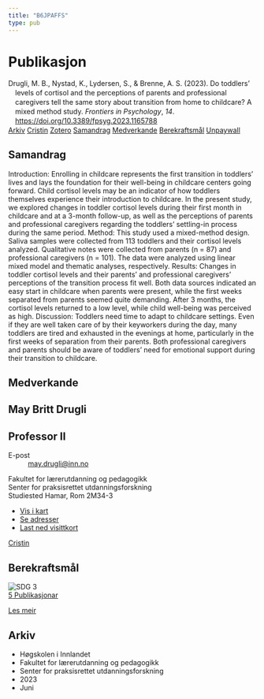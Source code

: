 ```yaml
---
title: "B6JPAFFS"
type: pub
---
```

<h1>Publikasjon</h1>
<article id="csl-bib-container-B6JPAFFS" class="csl-bib-container">
  <div class="csl-bib-body" style="line-height: 1.35; padding-left: 1em; text-indent:-1em;">
  <div class="csl-entry">Drugli, M. B., Nystad, K., Lydersen, S., &amp; Brenne, A. S. (2023). Do toddlers&#x2019; levels of cortisol and the perceptions of parents and professional caregivers tell the same story about transition from home to childcare? A mixed method study. <i>Frontiers in Psychology</i>, <i>14</i>. <a href="https://doi.org/10.3389/fpsyg.2023.1165788">https://doi.org/10.3389/fpsyg.2023.1165788</a></div>
</div>
  <div class="csl-bib-buttons">
    <a href="#taxonomy-article-B6JPAFFS" class="csl-bib-button">Arkiv</a>
    <a href="https://app.cristin.no/results/show.jsf?id=2159740" alt="Cristin URL" class="csl-bib-button">Cristin</a>
    <a href="http://zotero.org/groups/5402882/items/B6JPAFFS" alt="Zotero URL" class="csl-bib-button">Zotero</a>
    <a href="#abstract-article-B6JPAFFS" class="csl-bib-button">Samandrag</a>
    <a href="#contributors-article-B6JPAFFS" class="csl-bib-button">Medverkande</a>
    <a href="#sdg-article-B6JPAFFS" class="csl-bib-button">Berekraftsmål</a>
    <a href="https://www.frontiersin.org/articles/10.3389/fpsyg.2023.1165788/pdf" class="csl-bib-button">Unpaywall</a>
  </div>
  <div id="csl-bib-meta-container-B6JPAFFS"></div>
</article>
<div id="csl-bib-meta-B6JPAFFS" class="csl-bib-meta">
  <article id="abstract-article-B6JPAFFS" class="abstract-article">
    <h1>Samandrag</h1>
    Introduction: Enrolling in childcare represents the first transition in toddlers’ lives and lays the foundation for their well-being in childcare centers going forward. Child cortisol levels may be an indicator of how toddlers themselves experience their introduction to childcare. In the present study, we explored changes in toddler cortisol levels during their first month in childcare and at a 3-month follow-up, as well as the perceptions of parents and professional caregivers regarding the toddlers’ settling-in process during the same period. Method: This study used a mixed-method design. Saliva samples were collected from 113 toddlers and their cortisol levels analyzed. Qualitative notes were collected from parents (n = 87) and professional caregivers (n = 101). The data were analyzed using linear mixed model and thematic analyses, respectively. Results: Changes in toddler cortisol levels and their parents’ and professional caregivers’ perceptions of the transition process fit well. Both data sources indicated an easy start in childcare when parents were present, while the first weeks separated from parents seemed quite demanding. After 3 months, the cortisol levels returned to a low level, while child well-being was perceived as high. Discussion: Toddlers need time to adapt to childcare settings. Even if they are well taken care of by their keyworkers during the day, many toddlers are tired and exhausted in the evenings at home, particularly in the first weeks of separation from their parents. Both professional caregivers and parents should be aware of toddlers’ need for emotional support during their transition to childcare.
  </article>
  <article id="contributors-article-B6JPAFFS" class="contributors-article">
    <h1>Medverkande</h1>
    <div class="personas"> <div class="vrtx-hinn-person-card"> <div class="photo"> <i class="lar la-user-circle missing-person"></i> </div> <div class="info"> <hgroup><h1>May Britt Drugli</h1> <h2>Professor II</h2> </hgroup><dl> <dt>E-post</dt> <dd> <a href="mailto:may.drugli@inn.no">may.drugli@inn.no</a> </dd> </dl> <p> Fakultet for lærerutdanning og pedagogikk<br> Senter for praksisrettet utdanningsforskning<br> Studiested Hamar, Rom 2M34-3 </p> <ul class="vrtx-hinn-links"> <li><a href="https://www.google.com/maps?q=60.79582,11.07304">Vis i kart</a></li> <li><a href="https://www.inn.no/finn-en-ansatt/may-drugli.html#vrtx-hinn-addresses">Se adresser</a></li> <li><a href="https://www.inn.no/finn-en-ansatt/may-drugli.html?vrtx=vcf">Last ned visittkort</a></li> </ul> </div> </div> <a href="https://app.cristin.no/persons/show.jsf?id=29493" alt="Cristin URL" class="personas-cristin">Cristin</a> </div>
  </article>
  <article id="sdg-article-B6JPAFFS" class="sdg-article">
    <h1>Berekraftsmål</h1>
    <div class="sdg-container"><div id="sdg3" class="sdg"> <img src="{{< params subfolder >}}images/sdg/sdg03_no.png" class="image" alt="SDG 3"> <div class="sdg-overlay"> <a href="{{< params subfolder >}}no/archive/?sdg=3#archive" class="sdg-publication-count"><span>5</span> Publikasjonar</a> <p><a href="NA" class="sdg-read-more">Les meir</a></p> </div> </div></div>
  </article>
  <article id="taxonomy-article-B6JPAFFS" class="taxonomy-article">
    <h1>Arkiv</h1>
    <ul>
      <li>Høgskolen i Innlandet</li>
      <li>Fakultet for lærerutdanning og pedagogikk</li>
      <li>Senter for praksisrettet utdanningsforskning</li>
      <li>2023</li>
      <li>Juni</li>
    </ul>
  </article>
</div>
